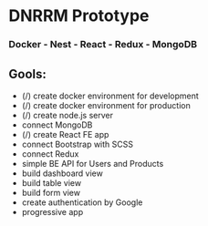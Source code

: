 # DNRRM Prototype
### Docker - Nest - React - Redux - MongoDB

## Gools:

* (/) create docker environment for development
* (/) create docker environment for production
* (/) create node.js server
* connect MongoDB
* (/) create React FE app
* connect Bootstrap with SCSS
* connect Redux
* simple BE API for Users and Products
* build dashboard view
* build table view
* build form view
* create authentication by Google
* progressive app